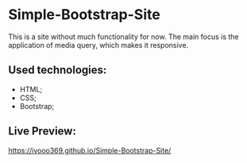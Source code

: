 # Simple-Bootstrap-Site

This is a site without much functionality for now. The main focus is the application of media query, which makes it responsive.

## Used technologies:

- HTML;
- CSS;
- Bootstrap;

## Live Preview:

https://ivooo369.github.io/Simple-Bootstrap-Site/
